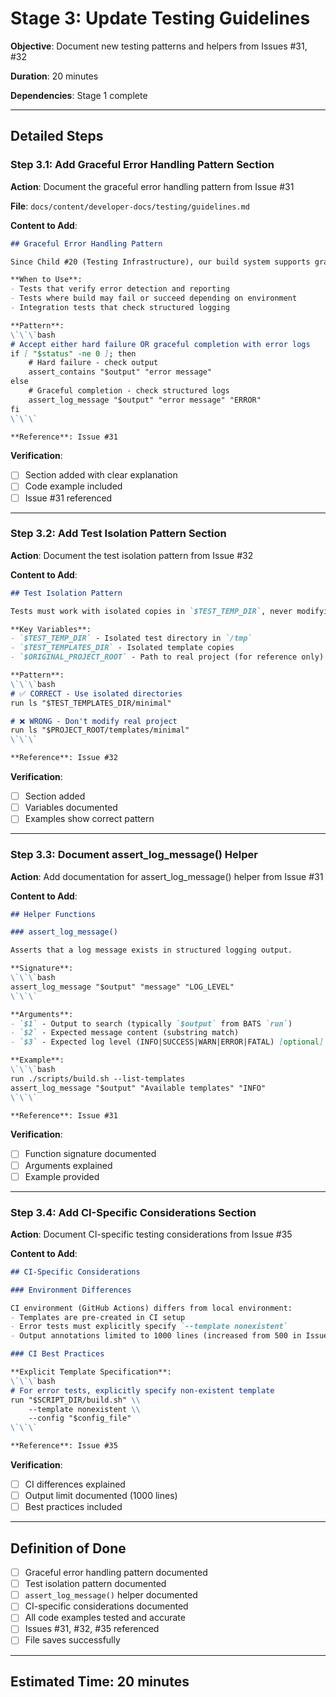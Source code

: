 # Stage 3: Update Testing Guidelines

**Objective**: Document new testing patterns and helpers from Issues #31, #32

**Duration**: 20 minutes

**Dependencies**: Stage 1 complete

---

## Detailed Steps

### Step 3.1: Add Graceful Error Handling Pattern Section

**Action**: Document the graceful error handling pattern from Issue #31

**File**: `docs/content/developer-docs/testing/guidelines.md`

**Content to Add**:
```markdown
## Graceful Error Handling Pattern

Since Child #20 (Testing Infrastructure), our build system supports graceful error handling where builds can complete with `exit 0` even when errors occur, with errors reported in structured logs.

**When to Use**:
- Tests that verify error detection and reporting
- Tests where build may fail or succeed depending on environment
- Integration tests that check structured logging

**Pattern**:
\`\`\`bash
# Accept either hard failure OR graceful completion with error logs
if [ "$status" -ne 0 ]; then
    # Hard failure - check output
    assert_contains "$output" "error message"
else
    # Graceful completion - check structured logs
    assert_log_message "$output" "error message" "ERROR"
fi
\`\`\`

**Reference**: Issue #31
```

**Verification**:
- [ ] Section added with clear explanation
- [ ] Code example included
- [ ] Issue #31 referenced

---

### Step 3.2: Add Test Isolation Pattern Section

**Action**: Document the test isolation pattern from Issue #32

**Content to Add**:
```markdown
## Test Isolation Pattern

Tests must work with isolated copies in `$TEST_TEMP_DIR`, never modifying real project files.

**Key Variables**:
- `$TEST_TEMP_DIR` - Isolated test directory in `/tmp`
- `$TEST_TEMPLATES_DIR` - Isolated template copies
- `$ORIGINAL_PROJECT_ROOT` - Path to real project (for reference only)

**Pattern**:
\`\`\`bash
# ✅ CORRECT - Use isolated directories
run ls "$TEST_TEMPLATES_DIR/minimal"

# ❌ WRONG - Don't modify real project
run ls "$PROJECT_ROOT/templates/minimal"
\`\`\`

**Reference**: Issue #32
```

**Verification**:
- [ ] Section added
- [ ] Variables documented
- [ ] Examples show correct pattern

---

### Step 3.3: Document assert_log_message() Helper

**Action**: Add documentation for assert_log_message() helper from Issue #31

**Content to Add**:
```markdown
## Helper Functions

### assert_log_message()

Asserts that a log message exists in structured logging output.

**Signature**:
\`\`\`bash
assert_log_message "$output" "message" "LOG_LEVEL"
\`\`\`

**Arguments**:
- `$1` - Output to search (typically `$output` from BATS `run`)
- `$2` - Expected message content (substring match)
- `$3` - Expected log level (INFO|SUCCESS|WARN|ERROR|FATAL) [optional]

**Example**:
\`\`\`bash
run ./scripts/build.sh --list-templates
assert_log_message "$output" "Available templates" "INFO"
\`\`\`

**Reference**: Issue #31
```

**Verification**:
- [ ] Function signature documented
- [ ] Arguments explained
- [ ] Example provided

---

### Step 3.4: Add CI-Specific Considerations Section

**Action**: Document CI-specific testing considerations from Issue #35

**Content to Add**:
```markdown
## CI-Specific Considerations

### Environment Differences

CI environment (GitHub Actions) differs from local environment:
- Templates are pre-created in CI setup
- Error tests must explicitly specify `--template nonexistent`
- Output annotations limited to 1000 lines (increased from 500 in Issue #35)

### CI Best Practices

**Explicit Template Specification**:
\`\`\`bash
# For error tests, explicitly specify non-existent template
run "$SCRIPT_DIR/build.sh" \\
    --template nonexistent \\
    --config "$config_file"
\`\`\`

**Reference**: Issue #35
```

**Verification**:
- [ ] CI differences explained
- [ ] Output limit documented (1000 lines)
- [ ] Best practices included

---

## Definition of Done

- [ ] Graceful error handling pattern documented
- [ ] Test isolation pattern documented
- [ ] `assert_log_message()` helper documented
- [ ] CI-specific considerations documented
- [ ] All code examples tested and accurate
- [ ] Issues #31, #32, #35 referenced
- [ ] File saves successfully

---

## Estimated Time: 20 minutes
